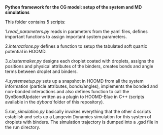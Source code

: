 **Python framework for the CG model: setup of the system and MD simulations**

This folder contains 5 scripts:

1.*read_parameters.py* reads in  parameters from the yaml files, defines important functions to assign important system parameters.

2.*interactions.py* defines a function to setup the tabulated soft quartic potential in HOOMD.

3.*clustermaker.py* designs each droplet coated with droplets, assigns the positions and physical attributes of the binders, creates bonds and angle terms between droplet and binders.

4.*systemsetup.py* sets up a snapshot in HOOMD from all the system information (particle attributes, bonds/angles), implements the bonded and non-bonded interactions and also defines function to call the DynBondUpdater written as a plugin to HOOMD-Blue in C++ (scripts available in the *dybond* folder of this repository).

5.*run_simulation.py* basically invokes everything that the other 4 scripts establish and sets up a Langevin Dynamics simulation for this system of droplets with binders. The simulation trajectory is dumped into a .gsd file in the run directory. 
